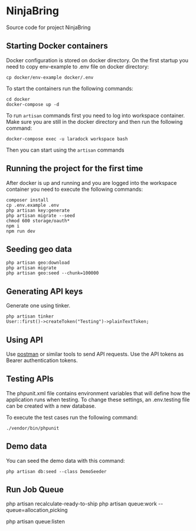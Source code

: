 # NinjaBring

Source code for project NinjaBring

## Starting Docker containers

Docker configuration is stored on docker directory. On the first startup you need to copy env-example to .env file on docker directory:

    cp docker/env-example docker/.env

To start the containers run the following commands:

    cd docker
    docker-compose up -d


To run `artisan` commands first you need to log into workspace container. Make sure you are still in the docker directory and then run the following command:

    docker-compose exec -u laradock workspace bash

Then you can start using the `artisan` commands
 
## Running the project for the first time

After docker is up and running and you are logged into the workspace container you need to execute the following commands:

    composer install
    cp .env.example .env
    php artisan key:generate
    php artisan migrate --seed
    chmod 600 storage/oauth*
    npm i
    npm run dev

## Seeding geo data

    php artisan geo:download
    php artisan migrate
    php artisan geo:seed --chunk=100000

## Generating API keys

Generate one using tinker.
    
    php artisan tinker
    User::first()->createToken("Testing")->plainTextToken;

## Using API

Use [postman](https://www.getpostman.com/) or similar tools to send API requests. Use the API tokens as Bearer authentication tokens.

## Testing APIs

The phpunit.xml file contains environment variables that will define how the application runs when testing. To change these settings, an .env.testing file can be created with a new database.

To execute the test cases run the following command:

    ./vendor/bin/phpunit 
 
## Demo data

You can seed the demo data with this command:

    php artisan db:seed --class DemoSeeder

## Run Job Queue
php artisan recalculate-ready-to-ship
php artisan queue:work --queue=allocation,picking

php artisan queue:listen